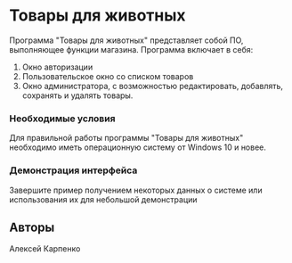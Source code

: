 # Товары для животных


Программа "Товары для животных" представляет собой ПО, выполняющее функции магазина.
Программа включает в себя:
1) Окно авторизации
2) Пользовательское окно со списком товаров
3) Окно администратора, с возможностью редактировать, добавлять, сохранять и удалять товары.

### Необходимые условия

Для правильной работы программы "Товары для животных" необходимо иметь операционную систему от Windows 10 и новее.



### Демонстрация интерфейса




Завершите пример получением некоторых данных о системе или использования их для небольшой демонстрации

## Авторы

Алексей Карпенко
